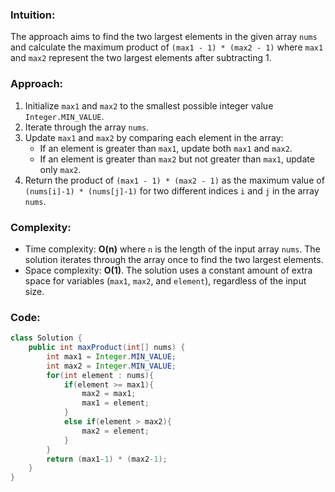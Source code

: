 ### Intuition:

The approach aims to find the two largest elements in the given array `nums` and calculate the maximum product of `(max1 - 1) * (max2 - 1)` where `max1` and `max2` represent the two largest elements after subtracting 1.

### Approach:

1. Initialize `max1` and `max2` to the smallest possible integer value `Integer.MIN_VALUE`.
2. Iterate through the array `nums`.
3. Update `max1` and `max2` by comparing each element in the array:
    - If an element is greater than `max1`, update both `max1` and `max2`.
    - If an element is greater than `max2` but not greater than `max1`, update only `max2`.
4. Return the product of `(max1 - 1) * (max2 - 1)` as the maximum value of `(nums[i]-1) * (nums[j]-1)` for two different indices `i` and `j` in the array `nums`.

### Complexity:

-   Time complexity: **O(n)** where `n` is the length of the input array `nums`. The solution iterates through the array once to find the two largest elements.
-   Space complexity: **O(1)**. The solution uses a constant amount of extra space for variables (`max1`, `max2`, and `element`), regardless of the input size.

### Code:

```java
class Solution {
    public int maxProduct(int[] nums) {
        int max1 = Integer.MIN_VALUE;
        int max2 = Integer.MIN_VALUE;
        for(int element : nums){
            if(element >= max1){
                max2 = max1;
                max1 = element;
            }
            else if(element > max2){
                max2 = element;
            }
        }
        return (max1-1) * (max2-1);
    }
}
```
